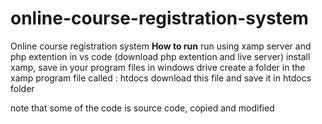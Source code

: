 # online-course-registration-system
Online course registration system 
**How to run**
run using xamp server and php extention in vs code (download php extention and live server)
install xamp, save in your program files in windows drive
create a folder in the xamp program file called : htdocs
download this file and save it in htdocs folder






note that some of the code is source code, copied and modified
